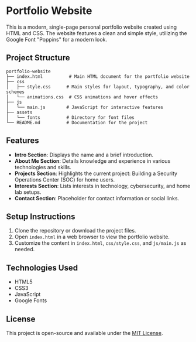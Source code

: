 # Portfolio Website

This is a modern, single-page personal portfolio website created using HTML and CSS. The website features a clean and simple style, utilizing the Google Font "Poppins" for a modern look.

## Project Structure

```
portfolio-website
├── index.html          # Main HTML document for the portfolio website
├── css
│   ├── style.css      # Main styles for layout, typography, and color schemes
│   └── animations.css  # CSS animations and hover effects
├── js
│   └── main.js        # JavaScript for interactive features
├── assets
│   └── fonts          # Directory for font files
└── README.md          # Documentation for the project
```

## Features

- **Intro Section**: Displays the name and a brief introduction.
- **About Me Section**: Details knowledge and experience in various technologies and skills.
- **Projects Section**: Highlights the current project: Building a Security Operations Center (SOC) for home users.
- **Interests Section**: Lists interests in technology, cybersecurity, and home lab setups.
- **Contact Section**: Placeholder for contact information or social links.

## Setup Instructions

1. Clone the repository or download the project files.
2. Open `index.html` in a web browser to view the portfolio website.
3. Customize the content in `index.html`, `css/style.css`, and `js/main.js` as needed.

## Technologies Used

- HTML5
- CSS3
- JavaScript
- Google Fonts

## License

This project is open-source and available under the [MIT License](LICENSE).